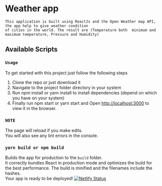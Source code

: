 # Weather app
    This application is built using ReactJs and the Open Weather map API, the app help to give weather condition 
    of cities in the world. The result are (Temperature both  minimum and maximum temperature, Pressure and Humidity)
## Available Scripts

### `Usage`
To get started  with this project just follow the following steps
1. Clone the repo or just download it<br/>
2. Navigate to the project folder directory in your system<br/>
3. Run npm install or yarn install to install dependencies (depend on which you have on your system)<br/>
4. Finally run npm start or yarn start and Open [http://localhost:3000](http://localhost:3000) to view it in the browser.

### `NOTE `
The page will reload if you make edits.<br />
You will also see any lint errors in the console.

### `yarn build or npm build`

Builds the app for production to the `build` folder.<br />
It correctly bundles React in production mode and optimizes the build for the best performance.
The build is minified and the filenames include the hashes.<br />
Your app is ready to be deployed!
[![Netlify Status](https://api.netlify.com/api/v1/badges/e72ff91b-3514-4567-9ec7-26aac55bb4a1/deploy-status)](https://open-weather-checker.netlify.app/)


